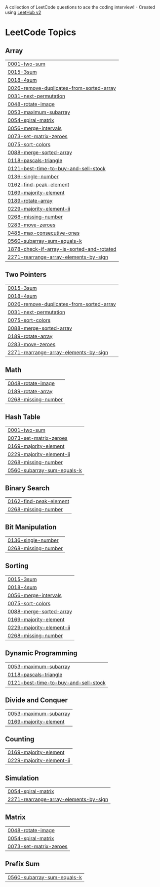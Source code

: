 A collection of LeetCode questions to ace the coding interview! - Created using [LeetHub v2](https://github.com/arunbhardwaj/LeetHub-2.0)
<!---LeetCode Topics Start-->
# LeetCode Topics
## Array
|  |
| ------- |
| [0001-two-sum](https://github.com/chandran472/Leetcode/tree/master/0001-two-sum) |
| [0015-3sum](https://github.com/chandran472/Leetcode/tree/master/0015-3sum) |
| [0018-4sum](https://github.com/chandran472/Leetcode/tree/master/0018-4sum) |
| [0026-remove-duplicates-from-sorted-array](https://github.com/chandran472/Leetcode/tree/master/0026-remove-duplicates-from-sorted-array) |
| [0031-next-permutation](https://github.com/chandran472/Leetcode/tree/master/0031-next-permutation) |
| [0048-rotate-image](https://github.com/chandran472/Leetcode/tree/master/0048-rotate-image) |
| [0053-maximum-subarray](https://github.com/chandran472/Leetcode/tree/master/0053-maximum-subarray) |
| [0054-spiral-matrix](https://github.com/chandran472/Leetcode/tree/master/0054-spiral-matrix) |
| [0056-merge-intervals](https://github.com/chandran472/Leetcode/tree/master/0056-merge-intervals) |
| [0073-set-matrix-zeroes](https://github.com/chandran472/Leetcode/tree/master/0073-set-matrix-zeroes) |
| [0075-sort-colors](https://github.com/chandran472/Leetcode/tree/master/0075-sort-colors) |
| [0088-merge-sorted-array](https://github.com/chandran472/Leetcode/tree/master/0088-merge-sorted-array) |
| [0118-pascals-triangle](https://github.com/chandran472/Leetcode/tree/master/0118-pascals-triangle) |
| [0121-best-time-to-buy-and-sell-stock](https://github.com/chandran472/Leetcode/tree/master/0121-best-time-to-buy-and-sell-stock) |
| [0136-single-number](https://github.com/chandran472/Leetcode/tree/master/0136-single-number) |
| [0162-find-peak-element](https://github.com/chandran472/Leetcode/tree/master/0162-find-peak-element) |
| [0169-majority-element](https://github.com/chandran472/Leetcode/tree/master/0169-majority-element) |
| [0189-rotate-array](https://github.com/chandran472/Leetcode/tree/master/0189-rotate-array) |
| [0229-majority-element-ii](https://github.com/chandran472/Leetcode/tree/master/0229-majority-element-ii) |
| [0268-missing-number](https://github.com/chandran472/Leetcode/tree/master/0268-missing-number) |
| [0283-move-zeroes](https://github.com/chandran472/Leetcode/tree/master/0283-move-zeroes) |
| [0485-max-consecutive-ones](https://github.com/chandran472/Leetcode/tree/master/0485-max-consecutive-ones) |
| [0560-subarray-sum-equals-k](https://github.com/chandran472/Leetcode/tree/master/0560-subarray-sum-equals-k) |
| [1878-check-if-array-is-sorted-and-rotated](https://github.com/chandran472/Leetcode/tree/master/1878-check-if-array-is-sorted-and-rotated) |
| [2271-rearrange-array-elements-by-sign](https://github.com/chandran472/Leetcode/tree/master/2271-rearrange-array-elements-by-sign) |
## Two Pointers
|  |
| ------- |
| [0015-3sum](https://github.com/chandran472/Leetcode/tree/master/0015-3sum) |
| [0018-4sum](https://github.com/chandran472/Leetcode/tree/master/0018-4sum) |
| [0026-remove-duplicates-from-sorted-array](https://github.com/chandran472/Leetcode/tree/master/0026-remove-duplicates-from-sorted-array) |
| [0031-next-permutation](https://github.com/chandran472/Leetcode/tree/master/0031-next-permutation) |
| [0075-sort-colors](https://github.com/chandran472/Leetcode/tree/master/0075-sort-colors) |
| [0088-merge-sorted-array](https://github.com/chandran472/Leetcode/tree/master/0088-merge-sorted-array) |
| [0189-rotate-array](https://github.com/chandran472/Leetcode/tree/master/0189-rotate-array) |
| [0283-move-zeroes](https://github.com/chandran472/Leetcode/tree/master/0283-move-zeroes) |
| [2271-rearrange-array-elements-by-sign](https://github.com/chandran472/Leetcode/tree/master/2271-rearrange-array-elements-by-sign) |
## Math
|  |
| ------- |
| [0048-rotate-image](https://github.com/chandran472/Leetcode/tree/master/0048-rotate-image) |
| [0189-rotate-array](https://github.com/chandran472/Leetcode/tree/master/0189-rotate-array) |
| [0268-missing-number](https://github.com/chandran472/Leetcode/tree/master/0268-missing-number) |
## Hash Table
|  |
| ------- |
| [0001-two-sum](https://github.com/chandran472/Leetcode/tree/master/0001-two-sum) |
| [0073-set-matrix-zeroes](https://github.com/chandran472/Leetcode/tree/master/0073-set-matrix-zeroes) |
| [0169-majority-element](https://github.com/chandran472/Leetcode/tree/master/0169-majority-element) |
| [0229-majority-element-ii](https://github.com/chandran472/Leetcode/tree/master/0229-majority-element-ii) |
| [0268-missing-number](https://github.com/chandran472/Leetcode/tree/master/0268-missing-number) |
| [0560-subarray-sum-equals-k](https://github.com/chandran472/Leetcode/tree/master/0560-subarray-sum-equals-k) |
## Binary Search
|  |
| ------- |
| [0162-find-peak-element](https://github.com/chandran472/Leetcode/tree/master/0162-find-peak-element) |
| [0268-missing-number](https://github.com/chandran472/Leetcode/tree/master/0268-missing-number) |
## Bit Manipulation
|  |
| ------- |
| [0136-single-number](https://github.com/chandran472/Leetcode/tree/master/0136-single-number) |
| [0268-missing-number](https://github.com/chandran472/Leetcode/tree/master/0268-missing-number) |
## Sorting
|  |
| ------- |
| [0015-3sum](https://github.com/chandran472/Leetcode/tree/master/0015-3sum) |
| [0018-4sum](https://github.com/chandran472/Leetcode/tree/master/0018-4sum) |
| [0056-merge-intervals](https://github.com/chandran472/Leetcode/tree/master/0056-merge-intervals) |
| [0075-sort-colors](https://github.com/chandran472/Leetcode/tree/master/0075-sort-colors) |
| [0088-merge-sorted-array](https://github.com/chandran472/Leetcode/tree/master/0088-merge-sorted-array) |
| [0169-majority-element](https://github.com/chandran472/Leetcode/tree/master/0169-majority-element) |
| [0229-majority-element-ii](https://github.com/chandran472/Leetcode/tree/master/0229-majority-element-ii) |
| [0268-missing-number](https://github.com/chandran472/Leetcode/tree/master/0268-missing-number) |
## Dynamic Programming
|  |
| ------- |
| [0053-maximum-subarray](https://github.com/chandran472/Leetcode/tree/master/0053-maximum-subarray) |
| [0118-pascals-triangle](https://github.com/chandran472/Leetcode/tree/master/0118-pascals-triangle) |
| [0121-best-time-to-buy-and-sell-stock](https://github.com/chandran472/Leetcode/tree/master/0121-best-time-to-buy-and-sell-stock) |
## Divide and Conquer
|  |
| ------- |
| [0053-maximum-subarray](https://github.com/chandran472/Leetcode/tree/master/0053-maximum-subarray) |
| [0169-majority-element](https://github.com/chandran472/Leetcode/tree/master/0169-majority-element) |
## Counting
|  |
| ------- |
| [0169-majority-element](https://github.com/chandran472/Leetcode/tree/master/0169-majority-element) |
| [0229-majority-element-ii](https://github.com/chandran472/Leetcode/tree/master/0229-majority-element-ii) |
## Simulation
|  |
| ------- |
| [0054-spiral-matrix](https://github.com/chandran472/Leetcode/tree/master/0054-spiral-matrix) |
| [2271-rearrange-array-elements-by-sign](https://github.com/chandran472/Leetcode/tree/master/2271-rearrange-array-elements-by-sign) |
## Matrix
|  |
| ------- |
| [0048-rotate-image](https://github.com/chandran472/Leetcode/tree/master/0048-rotate-image) |
| [0054-spiral-matrix](https://github.com/chandran472/Leetcode/tree/master/0054-spiral-matrix) |
| [0073-set-matrix-zeroes](https://github.com/chandran472/Leetcode/tree/master/0073-set-matrix-zeroes) |
## Prefix Sum
|  |
| ------- |
| [0560-subarray-sum-equals-k](https://github.com/chandran472/Leetcode/tree/master/0560-subarray-sum-equals-k) |
<!---LeetCode Topics End-->